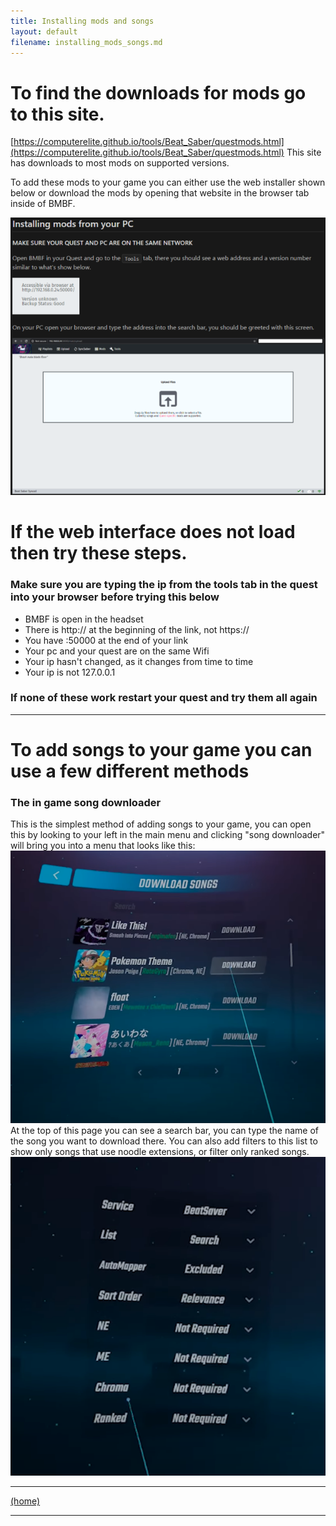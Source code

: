 ```yaml
---
title: Installing mods and songs
layout: default
filename: installing_mods_songs.md
---
```


# To find the downloads for mods go to this site. 
[https://computerelite.github.io/tools/Beat_Saber/questmods.html](https://computerelite.github.io/tools/Beat_Saber/questmods.html)
This site has downloads to most mods on supported versions.

To add these mods to your game you can either use the web installer shown below or download the mods by opening that website in the browser tab inside of BMBF.

![](assets/pcbmbf.png "this image shows the bmbf web interface")

# If the web interface does not load then try these steps.

### Make sure you are typing the ip from the tools tab in the quest into your browser before trying this below

- BMBF is open in the headset
- There is http:// at the beginning of the link, not https://
- You have :50000 at the end of your link
- Your pc and your quest are on the same Wifi
- Your ip hasn't changed, as it changes from time to time
- Your ip is not 127.0.0.1
### If none of these work restart your quest and try them all again
---
# To add songs to your game you can use a few different methods

### The in game song downloader
This is the simplest method of adding songs to your game, you can open this by looking to your left in the main menu and clicking "song downloader" will bring you into a menu that looks like this:
![](assets/song_downloader.png "This image shows the in game song downloader")
At the top of this page you can see a search bar, you can type the name of the song you want to download there. You can also add filters to this list to show only songs that use noodle extensions, or filter only ranked songs.
![](assets/song_filter_in_game.png "This image shows the in game song downloader's filters")
****
[(home)](home.md)

****